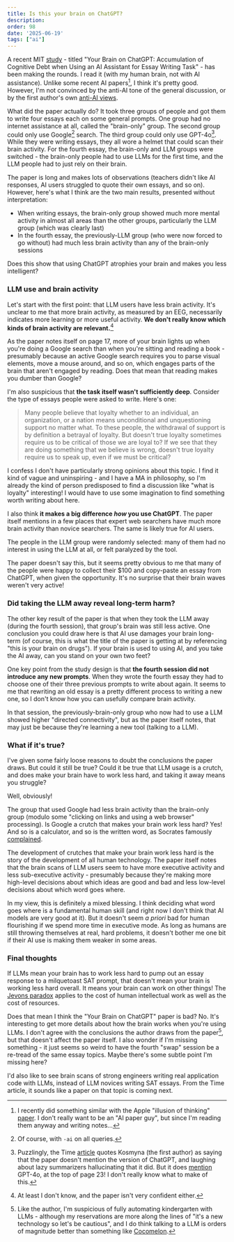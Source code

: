 ```yaml
---
title: Is this your brain on ChatGPT?
description: 
order: 98
date: '2025-06-19'
tags: ["ai"]
---
```


A recent MIT [study](https://arxiv.org/pdf/2506.08872) - titled "Your Brain on ChatGPT: Accumulation of Cognitive Debt when Using an AI Assistant for Essay Writing Task" - has been making the rounds. I read it (with my human brain, not with AI assistance). Unlike some recent AI papers[^1], I think it's pretty good. However, I'm not convinced by the anti-AI tone of the general discussion, or by the first author's own [anti-AI views](https://time.com/7295195/ai-chatgpt-google-learning-school/).

What did the paper actually do? It took three groups of people and got them to write four essays each on some general prompts. One group had no internet assistance at all, called the "brain-only" group. The second group could only use Google[^2] search. The third group could only use GPT-4o[^3]. While they were writing essays, they all wore a helmet that could scan their brain activity. For the fourth essay, the brain-only and LLM groups were switched - the brain-only people had to use LLMs for the first time, and the LLM people had to just rely on their brain. 

The paper is long and makes lots of observations (teachers didn't like AI responses, AI users struggled to quote their own essays, and so on). However, here's what I think are the two main results, presented without interpretation:

* When writing essays, the brain-only group showed much more mental activity in almost all areas than the other groups, particularly the LLM group (which was clearly last)
* In the fourth essay, the previously-LLM group (who were now forced to go without) had much less brain activity than any of the brain-only sessions

Does this show that using ChatGPT atrophies your brain and makes you less intelligent?

### LLM use and brain activity

Let's start with the first point: that LLM users have less brain activity. It's unclear to me that more brain activity, as measured by an EEG, necessarily indicates more learning or more useful activity. **We don't really know which kinds of brain activity are relevant.**[^4]

As the paper notes itself on page 17, more of your brain lights up when you're doing a Google search than when you're sitting and reading a book - presumably because an active Google search requires you to parse visual elements, move a mouse around, and so on, which engages parts of the brain that aren't engaged by reading. Does that mean that reading makes you dumber than Google?

I'm also suspicious that **the task itself wasn't sufficiently deep**. Consider the type of essays people were asked to write. Here's one:

> Many people believe that loyalty whether to an individual, an organization, or a nation means unconditional and unquestioning support no matter what. To these people, the withdrawal of support is by definition a betrayal of loyalty. But doesn't true loyalty sometimes require us to be critical of those we are loyal to? If we see that they are doing something that we believe is wrong, doesn't true loyalty require us to speak up, even if we must be critical?

I confess I don't have particularly strong opinions about this topic. I find it kind of vague and uninspiring - and I have a MA in philosophy, so I'm already the kind of person predisposed to find a discussion like "what is loyalty" interesting! I would have to use some imagination to find something worth writing about here.

I also think **it makes a big difference _how_ you use ChatGPT**. The paper itself mentions in a few places that expert web searchers have much more brain activity than novice searchers. The same is likely true for AI users.

The people in the LLM group were randomly selected: many of them had no interest in using the LLM at all, or felt paralyzed by the tool.

The paper doesn't say this, but it seems pretty obvious to me that many of the people were happy to collect their $100 and copy-paste an essay from ChatGPT, when given the opportunity. It's no surprise that their brain waves weren't very active!

### Did taking the LLM away reveal long-term harm?

The other key result of the paper is that when they took the LLM away (during the fourth session), that group's brain was still less active. One conclusion you could draw here is that AI use damages your brain long-term (of course, this is what the title of the paper is getting at by referencing "this is your brain on drugs"). If your brain is used to using AI, and you take the AI away, can you stand on your own two feet?

One key point from the study design is that **the fourth session did not introduce any new prompts**. When they wrote the fourth essay they had to choose one of their three previous prompts to write about again. It seems to me that rewriting an old essay is a pretty different process to writing a new one, so I don't know how you can usefully compare brain activity.

In that session, the previously-brain-only group who now had to use a LLM showed higher "directed connectivity", but as the paper itself notes, that may just be because they're learning a new tool (talking to a LLM).

### What if it's true?

I've given some fairly loose reasons to doubt the conclusions the paper draws. But could it still be true? Could it be true that LLM usage is a crutch, and does make your brain have to work less hard, and taking it away means you struggle?

Well, obviously!

The group that used Google had less brain activity than the brain-only group (modulo some "clicking on links and using a web browser" processing). Is Google a crutch that makes your brain work less hard? Yes! And so is a calculator, and so is the written word, as Socrates famously [complained](https://newlearningonline.com/literacies/chapter-1/socrates-on-the-forgetfulness-that-comes-with-writing).

The development of crutches that make your brain work less hard is the story of the development of all human technology. The paper itself notes that the brain scans of LLM users seem to have more executive activity and less sub-executive activity - presumably because they're making more high-level decisions about which ideas are good and bad and less low-level decisions about which word goes where.

In my view, this is definitely a mixed blessing. I think deciding what word goes where is a fundamental human skill (and right now I don't think that AI models are very good at it). But it doesn't seem _a priori_ bad for human flourishing if we spend more time in executive mode. As long as humans are still throwing themselves at real, hard problems, it doesn't bother me one bit if their AI use is making them weaker in some areas.

### Final thoughts

If LLMs mean your brain has to work less hard to pump out an essay response to a milquetoast SAT prompt, that doesn't mean your brain is working less hard overall. It means your brain can work on other things! The [Jevons paradox](https://en.wikipedia.org/wiki/Jevons_paradox) applies to the cost of human intellectual work as well as the cost of resources.

Does that mean I think the "Your Brain on ChatGPT" paper is bad? No. It's interesting to get more details about how the brain works when you're using LLMs. I don't agree with the conclusions the author draws from the paper[^5], but that doesn't affect the paper itself. I also wonder if I'm missing something - it just seems so weird to have the fourth "swap" session be a re-tread of the same essay topics. Maybe there's some subtle point I'm missing here?

I'd also like to see brain scans of strong engineers writing real application code with LLMs, instead of LLM novices writing SAT essays. From the Time article, it sounds like a paper on that topic is coming next.

[^1]: I recently did something similar with the Apple "illusion of thinking" [paper](/illusion-of-thinking). I don't really want to be an "AI paper guy", but since I'm reading them anyway and writing notes...

[^2]: Of course, with `-ai` on all queries.

[^3]: Puzzlingly, the Time [article](https://time.com/7295195/ai-chatgpt-google-learning-school/) quotes Kosmyna (the first author) as saying that the paper doesn't mention the version of ChatGPT, and laughing about lazy summarizers hallucinating that it did. But it does [mention](https://arxiv.org/pdf/2506.08872) GPT-4o, at the top of page 23! I don't really know what to make of this.

[^4]: At least I don't know, and the paper isn't very confident either.

[^5]: Like the author, I'm suspicious of fully automating kindergarten with LLMs - although my reservations are more along the lines of "it's a new technology so let's be cautious", and I do think talking to a LLM is orders of magnitude better than something like [Cocomelon](https://en.wikipedia.org/wiki/Cocomelon). 